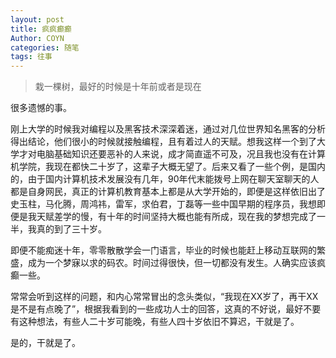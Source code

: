 ```yaml
---
layout: post
title: 疯疯癫癫
Author: COYN
categories: 随笔
tags: 往事
---
```



> 栽一棵树，最好的时候是十年前或者是现在

 

很多遗憾的事。

刚上大学的时候我对编程以及黑客技术深深着迷，通过对几位世界知名黑客的分析得出结论，他们很小的时候就接触编程，且有着过人的天赋。想我这样一个到了大学才对电脑基础知识还要恶补的人来说，成才简直遥不可及，况且我也没有在计算机学院，我现在都快二十岁了，这辈子大概无望了。后来又看了一些个例，是国内的，由于国内计算机技术发展没有几年，90年代末能拨号上网在聊天室聊天的人都是自身网民，真正的计算机教育基本上都是从大学开始的，即便是这样依旧出了史玉柱，马化腾，周鸿祎，雷军，求伯君，丁磊等一些中国早期的程序员，我想即便是我天赋差学的慢，有十年的时间坚持大概也能有所成，现在我的梦想完成了一半，我真的到了三十岁。

即便不能痴迷十年，零零散散学会一门语言，毕业的时候也能赶上移动互联网的繁盛，成为一个梦寐以求的码农。时间过得很快，但一切都没有发生。人确实应该疯癫一些。

常常会听到这样的问题，和内心常常冒出的念头类似，“我现在XX岁了，再干XX是不是有点晚了”，根据我看到的一些成功人士的回答，这真的不好说，最好不要有这种想法，有些人二十岁可能晚，有些人四十岁依旧不算迟，干就是了。

是的，干就是了。
